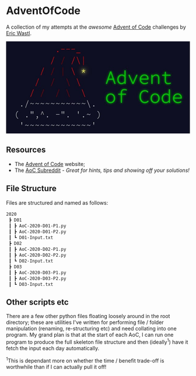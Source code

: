 # AdventOfCode
A collection of my attempts at the *awesome* [Advent of Code](https://adventofcode.com/) challenges by [Eric Wastl](http://was.tl/).

![AoC Img](/AoC.jpg "Advent of Code")

## Resources
* The [Advent of Code](https://adventofcode.com/) website;
* The [AoC Subreddit](https://www.reddit.com/r/adventofcode/) <i>- Great for hints, tips and showing off your solutions!</i>

## File Structure
Files are structured and named as follows:
```
2020
 ┣ D01
 ┃ ┣ AoC-2020-D01-P1.py
 ┃ ┣ AoC-2020-D01-P2.py
 ┃ ┗ D01-Input.txt
 ┣ D02
 ┃ ┣ AoC-2020-D02-P1.py
 ┃ ┣ AoC-2020-D02-P2.py
 ┃ ┗ D02-Input.txt
 ┣ D03
 ┃ ┣ AoC-2020-D03-P1.py
 ┃ ┣ AoC-2020-D03-P2.py
 ┃ ┗ D03-Input.txt
 ```

 ## Other scripts etc
 There are a few other python files floating loosely around in the root directory; these are utilities I've written for performing file / folder manipulation (renaming, re-structuring etc) and need collating into one program. My grand plan is that at the start of each AoC, I can run one program to produce the full skeleton file structure and then (ideally<sup>1</sup>) have it fetch the input each day automatically.

 <sup>1</sup>This is dependant more on whether the time / benefit trade-off is worthwhile than if I can actually pull it off!